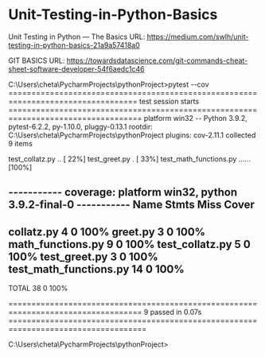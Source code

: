 # Unit-Testing-in-Python-Basics
Unit Testing in Python — The Basics URL: https://medium.com/swlh/unit-testing-in-python-basics-21a9a57418a0

GIT BASICS URL: https://towardsdatascience.com/git-commands-cheat-sheet-software-developer-54f6aedc1c46

C:\Users\cheta\PycharmProjects\pythonProject>pytest --cov
================================================================================== test session starts ===================================================================================
platform win32 -- Python 3.9.2, pytest-6.2.2, py-1.10.0, pluggy-0.13.1
rootdir: C:\Users\cheta\PycharmProjects\pythonProject
plugins: cov-2.11.1
collected 9 items                                                                                                                                                                         

test_collatz.py ..                                                                                                                                                                  [ 22%]
test_greet.py .                                                                                                                                                                     [ 33%]
test_math_functions.py ......                                                                                                                                                       [100%]

----------- coverage: platform win32, python 3.9.2-final-0 -----------
Name                     Stmts   Miss  Cover
--------------------------------------------
collatz.py                   4      0   100%
greet.py                     3      0   100%
math_functions.py            9      0   100%
test_collatz.py              5      0   100%
test_greet.py                3      0   100%
test_math_functions.py      14      0   100%
--------------------------------------------
TOTAL                       38      0   100%


=================================================================================== 9 passed in 0.07s ====================================================================================

C:\Users\cheta\PycharmProjects\pythonProject>
